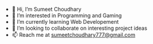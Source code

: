 - 👋 Hi, I’m Sumeet Choudhary
- 👀 I’m interested in Programming and Gaming
- 🌱 I’m currently learning Web Developement 
- 💞️ I’m looking to collaborate on interesting project ideas
- 📫 Reach me at sumeetchoudhary777@gmail.com


